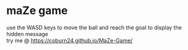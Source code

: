 # maZe game
use the WASD keys to move the ball and reach the goal to display the hidden message</br>
try me @
https://coburn24.github.io/MaZe-Game/
